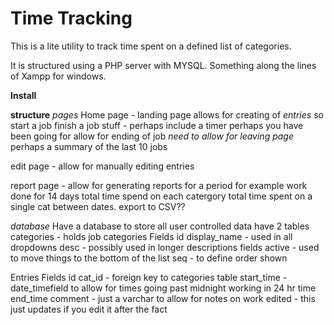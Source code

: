 # Time Tracking

This is a lite utility to track time spent on a defined list of categories.

It is structured using a PHP server with MYSQL.
  Something along the lines of Xampp for windows.

**Install**



**structure**
*pages*
Home page - landing page
    allows for creating of _entries_ so start a job finish a job stuff - perhaps include a timer perhaps you have been going for
    allow for ending of job _need to allow for leaving page_
    perhaps a summary of the last 10 jobs

edit page - allow for manually editing entries

report page - allow for generating reports for a period 
  for example work done for 14 days
   total time spend on each catergory
   total time spent on a single cat between dates.
  export to CSV??


*database*
Have a database to store all user controlled data
have 2 tables
  categories - holds job categories
    Fields
      id
      display_name - used in all dropdowns
      desc - possibly used in longer descriptions fields
      active - used to move things to the bottom of the list
      seq - to define order shown

  Entries
    Fields
      id
      cat_id - foreign key to categories table
      start_time - date_timefield to allow for times going past midnight working in 24 hr time
      end_time
      comment - just a varchar to allow for notes on work
      edited - this just updates if you edit it after the fact


